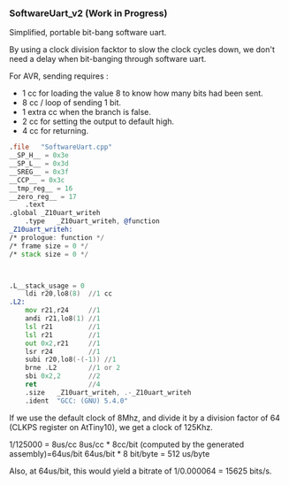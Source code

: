 ### SoftwareUart_v2 (Work in Progress)

Simplified, portable bit-bang software uart.

By using a clock division facktor to slow the clock cycles down, we don't need a delay when bit-banging through software uart.

For AVR, sending requires :
* 1 cc for loading the value 8 to know how many bits had been sent.
* 8 cc / loop of sending 1 bit.
* 1 extra cc when the branch is false.
* 2 cc for setting the output to default high.
* 4 cc for returning.

```asm
.file	"SoftwareUart.cpp"
__SP_H__ = 0x3e
__SP_L__ = 0x3d
__SREG__ = 0x3f
__CCP__ = 0x3c
__tmp_reg__ = 16
__zero_reg__ = 17
	.text
.global	_Z10uart_writeh
	.type	_Z10uart_writeh, @function
_Z10uart_writeh:
/* prologue: function */
/* frame size = 0 */
/* stack size = 0 */



.L__stack_usage = 0
	ldi r20,lo8(8)  //1 cc
.L2:
	mov r21,r24     //1
	andi r21,lo8(1) //1
	lsl r21         //1
	lsl r21         //1
	out 0x2,r21     //1
	lsr r24         //1
	subi r20,lo8(-(-1)) //1
	brne .L2        //1 or 2
	sbi 0x2,2       //2
	ret             //4
	.size	_Z10uart_writeh, .-_Z10uart_writeh
	.ident	"GCC: (GNU) 5.4.0"
```

If we use the default clock of 8Mhz, and divide it by a division factor of 64 (CLKPS register on AtTiny10), we get a clock of 125Khz.

1/125000 = 8us/cc
8us/cc * 8cc/bit (computed by the generated assembly)=64us/bit
64us/bit * 8 bit/byte = 512 us/byte

Also, at 64us/bit, this would yield a bitrate of 1/0.000064 = 15625 bits/s.